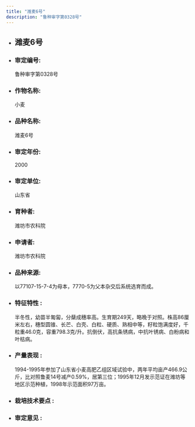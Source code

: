 ```yaml
---
title: "潍麦6号"
description: "鲁种审字第0328号"
---
```

* ## 潍麦6号
* ###  审定编号:  
   鲁种审字第0328号

*  ### 作物名称:  
   小麦

*   ###  品种名称: 
    潍麦6号

*   ### 审定年份: 
    2000

*   ### 审定单位:  
    山东省

*   ### 育种者:  
    潍坊市农科院

*   ### 申请者:  
    潍坊市农科院

*   ### 品种来源:  
    以77107-15-7-4为母本，7770-5为父本杂交后系统选育而成。

*   ### 特征特性 : 
    半冬性，幼苗半匍匐，分蘖成穗率高。生育期249天，略晚于对照。株高86厘米左右，穗型圆锥、长芒、白壳、白粒、硬质、熟相中等，籽粒饱满度好，千粒重46.0克，容重798.3克/升。抗倒伏，高抗条锈病，中抗叶锈病、白粉病和叶枯病。

*   ### 产量表现 : 
    1994-1995年参加了山东省小麦高肥乙组区域试验中，两年平均亩产466.9公斤，比对照鲁麦14号减产0.59%，居第三位；1995年12月发示范证在潍坊等地区示范种植，1998年示范面积97万亩。

*   ### 栽培技术要点 : 
    

*   ### 审定意见 : 
    
